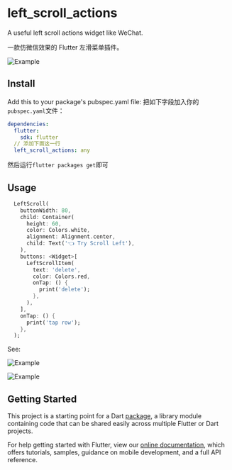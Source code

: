 # left_scroll_actions

A useful left scroll actions widget like WeChat.

一款仿微信效果的 Flutter 左滑菜单插件。

![Example](https://github.com/mjl0602/left-scroll-actions/blob/master/example/flutter_03.gif?raw=true)

## Install

Add this to your package's pubspec.yaml file:
把如下字段加入你的`pubspec.yaml`文件：

```yaml
dependencies:
  flutter:
    sdk: flutter
  // 添加下面这一行
  left_scroll_actions: any
```

然后运行`flutter packages get`即可

## Usage

```dart
  LeftScroll(
    buttonWidth: 80,
    child: Container(
      height: 60,
      color: Colors.white,
      alignment: Alignment.center,
      child: Text('👈 Try Scroll Left'),
    ),
    buttons: <Widget>[
      LeftScrollItem(
        text: 'delete',
        color: Colors.red,
        onTap: () {
          print('delete');
        },
      ),
    ],
    onTap: () {
      print('tap row');
    },
  );
```

See:

![Example](https://github.com/mjl0602/left-scroll-actions/blob/master/example/flutter_01.png?raw=true)

![Example](https://github.com/mjl0602/left-scroll-actions/blob/master/example/flutter_02.png?raw=true)

## Getting Started

This project is a starting point for a Dart
[package](https://flutter.dev/developing-packages/),
a library module containing code that can be shared easily across
multiple Flutter or Dart projects.

For help getting started with Flutter, view our
[online documentation](https://flutter.dev/docs), which offers tutorials,
samples, guidance on mobile development, and a full API reference.

